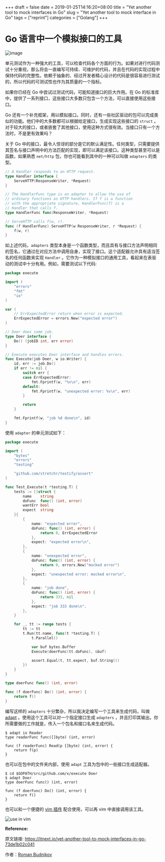 +++
draft = false
date = 2019-01-25T14:16:20+08:00
title = "Yet another tool to mock interfaces in Go"
slug = "Yet another tool to mock interface in Go" 
tags = ["reprint"]
categories = ["Golang"]
+++

# Go 语言中一个模拟接口的工具

![image](https://cdn-images-1.medium.com/max/1600/1*OC_uFaDoGfZ7s1Pkg8YbGg.png)

单元测试作为一种强大的工具，可以检查代码各个方面的行为。如果对进行代码测试十分重视，那么将会一直编写可持续、可维护的代码，并且在代码的实现过程中保持代码的完整性。依赖于抽象的、经过开发者精心设计的代码是很容易进行测试的，所以代码的可测试性也作为其质量的一个指标。

如果你已经在 Go 中尝试过测试代码，可能知道接口的巨大作用。在 Go 的标准库中，提供了一系列接口，这些接口大多数只包含一个方法，可以直接使用这些接口。

Go 还有一个补充框架，用以模拟接口。同时，还有一些社区驱动的包可以完成类似的功能。他们中的大多数都可以根据给定接口，生成实现这些接口的 `struct` 。 对于较大的接口，或者嵌套了其他接口，使用这种方式很有效。当接口只有一个方法时，不是更有效果吗？

关于 Go 中的接口，最令人惊讶的部分是它的默认满足性。任何类型，只需要提供其签名与接口声明中的方法匹配的实现，即可以满足该接口。这种类型甚至可以是函数，如果熟悉 `net/http` 包，你也可能看到其中的一种可以叫做 `adapters` 的类型。

```go
// A Handler responds to an HTTP request.
type Handler interface {
    ServeHTTP(ResponseWriter, *Request)
}

// The HandlerFunc type is an adapter to allow the use of
// ordinary functions as HTTP handlers. If f is a function
// with the appropriate signature, HandlerFunc(f) is a
// Handler that calls f.
type HandlerFunc func(ResponseWriter, *Request)

// ServeHTTP calls f(w, r).
func (f HandlerFunc) ServeHTTP(w ResponseWriter, r *Request) {
    f(w, r)
}
```

如上述代码，`adapters` 类型本身是一个函数类型，而且具有与接口方法声明相同的签名，它通过在对应方法中调用自身，实现了接口。这个适配器允许具有适当签名的任何函数来实现 `Handler` 。它作为一种模拟接口的通用工具，看起来在表驱动的测试中十分有用。例如，需要测试以下代码:

```go
package execute

import (
	"errors"
	"fmt"
	"io"
)

var (
	// ErrExpectedError return when error is expected.
	ErrExpectedError = errors.New("expected error")
)

// Doer does some job.
type Doer interface {
	Do() (jobID int, err error)
}

// Execute executes Doer interface and handles errors.
func Execute(job Doer, w io.Writer) {
	id, err := job.Do()
	if err != nil {
		switch err {
		case ErrExpectedError:
			fmt.Fprintf(w, "%v\n", err)
		default:
			fmt.Fprintf(w, "unexpected error: %v\n", err)
		}

		return
	}

	fmt.Fprintf(w, "job %d done\n", id)
}
```

使用 `adapter` 的单元测试如下：

```go
package execute

import (
	"bytes"
	"errors"
	"testing"

	"github.com/stretchr/testify/assert"
)

func Test_Execute(t *testing.T) {
	tests := []struct {
		name    string
		doFunc  func() (int, error)
		wantErr bool
		expect  string
	}{
		{
			name: "expected error",
			doFunc: func() (int, error) {
				return 0, ErrExpectedError
			},
			expect: "expected error\n",
		},
		{
			name: "unexpected error",
			doFunc: func() (int, error) {
				return 0, errors.New("mocked error")
			},
			expect: "unexpected error: mocked error\n",
		},
		{
			name: "job done",
			doFunc: func() (int, error) {
				return 333, nil
			},
			expect: "job 333 done\n",
		},
	}

	for _, tt := range tests {
		tt := tt
		t.Run(tt.name, func(t *testing.T) {
			t.Parallel()

			var buf bytes.Buffer
			Execute(doerFunc(tt.doFunc), &buf)

			assert.Equal(t, tt.expect, buf.String())
		})
	}
}

type doerFunc func() (int, error)

func (f doerFunc) Do() (int, error) {
	return f()
}
```

编写这样的 `adapters` 十分繁杂，所以我决定编写一个工具来生成代码，叫做 [adapt](https://github.com/romanyx/adapt) 。使用这个工具可以对一个指定接口生成 `adapters` ，并且打印其输出。你所需要做的工作就是，传入一个包名和接口名来生成代码。

```shell
$ adapt io Reader
type readerFunc func([]byte) (int, error)

func (f readerFunc) Read(p []byte) (int, error) {
	return f(p)
}
```

也可以在包中的文件夹内部，使用 `adapt` 工具为包中的一些接口生成适配器。

```shell
$ cd $GOPATH/src/github.com/x/execute Doer
$ adapt Doer
type doerFunc func() (int, error)

func (f doerFunc) Do() (int, error) {
	return f()
}
```

也可以和一个便捷的 [vim 插件](https://github.com/romanyx/vim-go-adapt) 配合使用，可以再 vim 中直接调用该工具。

![use in vim](https://cdn-images-1.medium.com/max/1600/1*PCMcTGnUNvjP0hooLXYBOw.gif)



**Reference:**

原文链接: https://itnext.io/yet-another-tool-to-mock-interfaces-in-go-73de1b02c041

作者：[Roman Budnikov](https://itnext.io/@romanyx90)


